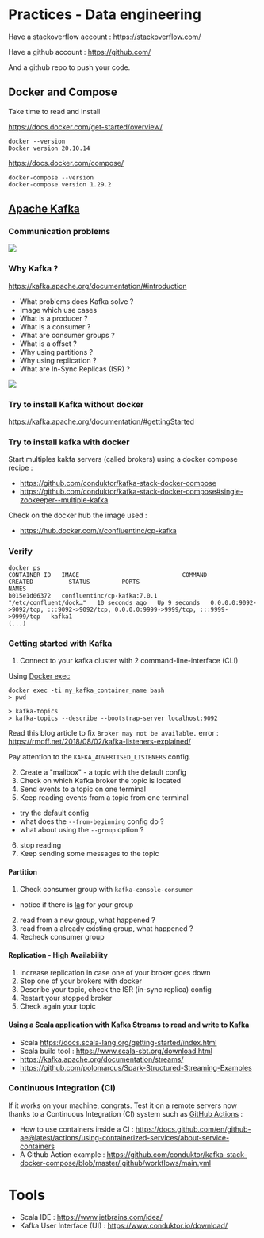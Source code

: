# Practices - Data engineering

Have a stackoverflow account : https://stackoverflow.com/

Have a github account : https://github.com/

And a github repo to push your code.

## Docker and Compose 
Take time to read and install

https://docs.docker.com/get-started/overview/
```
docker --version
Docker version 20.10.14
```

https://docs.docker.com/compose/
```
docker-compose --version
docker-compose version 1.29.2
```

## [Apache Kafka](https://kafka.apache.org/)
### Communication problems
![](https://content.linkedin.com/content/dam/engineering/en-us/blog/migrated/datapipeline_complex.png)


### Why Kafka ?
https://kafka.apache.org/documentation/#introduction

- What problems does Kafka solve ?
- Image which use cases 
- What is a producer ?
- What is a consumer ?
- What are consumer groups ?
- What is a offset ?
- Why using partitions ? 
- Why using replication ?
- What are  In-Sync Replicas (ISR) ?

![](https://content.linkedin.com/content/dam/engineering/en-us/blog/migrated/datapipeline_simple.png)

### Try to install Kafka without docker
https://kafka.apache.org/documentation/#gettingStarted

### Try to install kafka with docker

Start multiples kakfa servers (called brokers) using a docker compose recipe : 
* https://github.com/conduktor/kafka-stack-docker-compose
* https://github.com/conduktor/kafka-stack-docker-compose#single-zookeeper--multiple-kafka

Check on the docker hub the image used : 
* https://hub.docker.com/r/confluentinc/cp-kafka


### Verify
```
docker ps
CONTAINER ID   IMAGE                             COMMAND                  CREATED          STATUS         PORTS                                                                                  NAMES
b015e1d06372   confluentinc/cp-kafka:7.0.1       "/etc/confluent/dock…"   10 seconds ago   Up 9 seconds   0.0.0.0:9092->9092/tcp, :::9092->9092/tcp, 0.0.0.0:9999->9999/tcp, :::9999->9999/tcp   kafka1
(...)
```

### Getting started with Kafka
1. Connect to your kafka cluster with 2 command-line-interface (CLI)

Using [Docker exec](https://docs.docker.com/engine/reference/commandline/exec/#description)

```
docker exec -ti my_kafka_container_name bash
> pwd
```

```
> kafka-topics 
> kafka-topics --describe --bootstrap-server localhost:9092 
```
Read this blog article to fix `Broker may not be available.` error : https://rmoff.net/2018/08/02/kafka-listeners-explained/

Pay attention to the `KAFKA_ADVERTISED_LISTENERS` config.

2. Create a "mailbox" - a topic with the default config
3. Check on which Kafka broker the topic is located
5. Send events to a topic on one terminal
4. Keep reading events from a topic from one terminal
* try the default config
* what does the `--from-beginning` config do ?
* what about using the `--group` option ?
6. stop reading
7. Keep sending some messages to the topic

#### Partition 
1. Check consumer group with `kafka-console-consumer`
* notice if there is [lag](https://univalence.io/blog/articles/kafka-et-les-groupes-de-consommateurs/) for your group
2. read from a new group, what happened ?
3. read from a already existing group, what happened ?
4. Recheck consumer group

#### Replication - High Availability
1. Increase replication in case one of your broker goes down
2. Stop one of your brokers with docker
3. Describe your topic, check the ISR (in-sync replica) config
4. Restart your stopped broker
5. Check again your topic

#### Using a Scala application with Kafka Streams to read and write to Kafka
* Scala https://docs.scala-lang.org/getting-started/index.html
* Scala build tool : https://www.scala-sbt.org/download.html
* https://kafka.apache.org/documentation/streams/
* https://github.com/polomarcus/Spark-Structured-Streaming-Examples

### Continuous Integration (CI)
If it works on your machine, congrats. Test it on a remote servers now thanks to a Continuous Integration (CI) system such as [GitHub Actions](https://github.com/features/actions) : 
* How to use containers inside a CI : https://docs.github.com/en/github-ae@latest/actions/using-containerized-services/about-service-containers
* A Github Action example : https://github.com/conduktor/kafka-stack-docker-compose/blob/master/.github/workflows/main.yml

####
# Tools
* Scala IDE : https://www.jetbrains.com/idea/
* Kafka User Interface (UI) : https://www.conduktor.io/download/